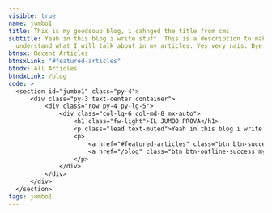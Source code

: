 ```yaml
---
visible: true
name: jumbo1
title: This is my goodsoup blog, i cahnged the title from cms
subtitle: Yeah in this blog i write stuff. This is a description to make people
  understand what I will talk about in my articles. Yes very nais. Bye.
btnsx: Recent Articles
btnsxLink: "#featured-articles"
btndx: All Articles
btndxLink: /blog
code: >
  <section id="jumbo1" class="py-4">
      <div class="py-3 text-center container">
          <div class="row py-4 py-lg-5">
              <div class="col-lg-6 col-md-8 mx-auto">
                  <h1 class="fw-light">IL JUMBO PROVA</h1>
                  <p class="lead text-muted">Yeah in this blog i write stuff. This is a description to make people understand what I will talk about in my articles. Yes very nais. Bye.</p>
                  <p>
                      <a href="#featured-articles" class="btn btn-success my-2">Recent Articles</a>
                      <a href="/blog" class="btn btn-outline-success my-2">All Articles</a>
                  </p>
              </div>
          </div>
      </div>
  </section>
tags: jumbo1
---
```

